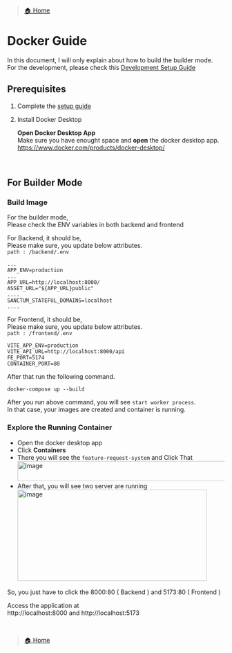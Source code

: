 > [🏠 Home](./../README.md)
 
# Docker Guide
In this document, I will only explain about how to build the builder mode.  
For the development, please check this [Development Setup Guide](./docs/development-setup-guide.md)

## Prerequisites
1. Complete the [setup guide](./setup-guide.md)
2. Install Docker Desktop

    **Open Docker Desktop App**  
    Make sure you have enought space and
    **open** the docker desktop app.  
    https://www.docker.com/products/docker-desktop/

<br/>  

## For Builder Mode

### Build Image
For the builder mode,  
Please check the ENV variables in both backend and frontend

For Backend, it should be,  
Please make sure, you update below attributes.   
`path : /backend/.env`

    ...
    APP_ENV=production
    ...
    APP_URL=http://localhost:8000/
    ASSET_URL="${APP_URL}public"
    ....
    SANCTUM_STATEFUL_DOMAINS=localhost
    ....

For Frontend, it should be,  
Please make sure, you update below attributes.   
`path : /frontend/.env`

    VITE_APP_ENV=production
    VITE_API_URL=http://localhost:8000/api
    FE_PORT=5174
    CONTAINER_PORT=80   

After that run the following command.

    docker-compose up --build

After you run above command, you will see `start worker process`.  
In that case, your images are created and container is running.

### Explore the Running Container
- Open the docker desktop app
- Click **Containers**
- There you will see the `feature-request-system` and Click That
  <img width="607" height="46" alt="image" src="https://github.com/user-attachments/assets/805f28ff-6f59-400b-b7ea-26b5cd3f1c00" />
- After that, you will see two server are running  
  <img width="438" height="211" alt="image" src="https://github.com/user-attachments/assets/0649c504-58b6-4461-811c-200d283931bd" />

So, you just have to click the 8000:80 ( Backend ) and 5173:80 ( Frontend )

Access the application at  
  http://localhost:8000 and http://localhost:5173

<br />  

> [🏠 Home](./../README.md)
 
<br />  
<br />  
<br />  
<br />  




